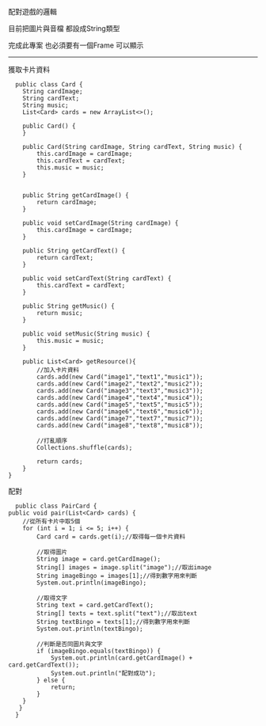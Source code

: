 配對遊戲的邏輯

目前把圖片與音檔 都設成String類型 

完成此專案 也必須要有一個Frame 可以顯示

----------------------------------------------------
獲取卡片資料

      public class Card {
        String cardImage;
        String cardText;
        String music;
        List<Card> cards = new ArrayList<>();

        public Card() {
        }

        public Card(String cardImage, String cardText, String music) {
            this.cardImage = cardImage;
            this.cardText = cardText;
            this.music = music;
        }


        public String getCardImage() {
            return cardImage;
        }

        public void setCardImage(String cardImage) {
            this.cardImage = cardImage;
        }

        public String getCardText() {
            return cardText;
        }

        public void setCardText(String cardText) {
            this.cardText = cardText;
        }

        public String getMusic() {
            return music;
        }

        public void setMusic(String music) {
            this.music = music;
        }

        public List<Card> getResource(){
            //加入卡片資料
            cards.add(new Card("image1","text1","music1"));
            cards.add(new Card("image2","text2","music2"));
            cards.add(new Card("image3","text3","music3"));
            cards.add(new Card("image4","text4","music4"));
            cards.add(new Card("image5","text5","music5"));
            cards.add(new Card("image6","text6","music6"));
            cards.add(new Card("image7","text7","music7"));
            cards.add(new Card("image8","text8","music8"));

            //打亂順序
            Collections.shuffle(cards);

            return cards;
        }
    }

配對

      public class PairCard {
    public void pair(List<Card> cards) {
        //從所有卡片中取5個
        for (int i = 1; i <= 5; i++) {
            Card card = cards.get(i);//取得每一個卡片資料

            //取得圖片
            String image = card.getCardImage();
            String[] images = image.split("image");//取出image
            String imageBingo = images[1];//得到數字用來判斷
            System.out.println(imageBingo);

            //取得文字
            String text = card.getCardText();
            String[] texts = text.split("text");//取出text
            String textBingo = texts[1];//得到數字用來判斷
            System.out.println(textBingo);

            //判斷是否同圖片與文字
            if (imageBingo.equals(textBingo)) {
                System.out.println(card.getCardImage() + card.getCardText());
                System.out.println("配對成功");
            } else {
                return;
            }
        }
       }
      }


